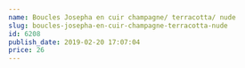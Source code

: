 ```yaml
---
name: Boucles Josepha en cuir champagne/ terracotta/ nude
slug: boucles-josepha-en-cuir-champagne-terracotta-nude
id: 6208
publish_date: 2019-02-20 17:07:04
price: 26
---
```

